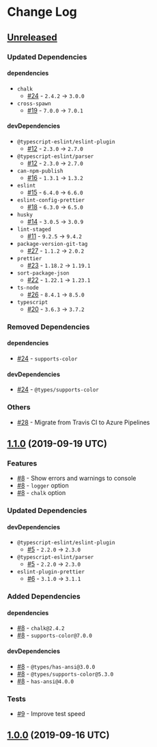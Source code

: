 # Change Log

## [Unreleased]

### Updated Dependencies

#### dependencies

* `chalk`
    * [#24] - `2.4.2` -> `3.0.0`
* `cross-spawn`
    * [#19] - `7.0.0` -> `7.0.1`

#### devDependencies

* `@typescript-eslint/eslint-plugin`
    * [#12] - `2.3.0` -> `2.7.0`
* `@typescript-eslint/parser`
    * [#12] - `2.3.0` -> `2.7.0`
* `can-npm-publish`
    * [#16] - `1.3.1` -> `1.3.2`
* `eslint`
    * [#15] - `6.4.0` -> `6.6.0`
* `eslint-config-prettier`
    * [#18] - `6.3.0` -> `6.5.0`
* `husky`
    * [#14] - `3.0.5` -> `3.0.9`
* `lint-staged`
    * [#11] - `9.2.5` -> `9.4.2`
* `package-version-git-tag`
    * [#27] - `1.1.2` -> `2.0.2`
* `prettier`
    * [#23] - `1.18.2` -> `1.19.1`
* `sort-package-json`
    * [#22] - `1.22.1` -> `1.23.1`
* `ts-node`
    * [#26] - `8.4.1` -> `8.5.0`
* `typescript`
    * [#20] - `3.6.3` -> `3.7.2`

### Removed Dependencies

#### dependencies

* [#24] - `supports-color`

#### devDependencies

* [#24] - `@types/supports-color`

### Others

* [#28] - Migrate from Travis CI to Azure Pipelines

[Unreleased]: https://github.com/sounisi5011/metalsmith-html-validator/compare/v1.1.0...HEAD
[#11]: https://github.com/sounisi5011/metalsmith-html-validator/pull/11
[#12]: https://github.com/sounisi5011/metalsmith-html-validator/pull/12
[#14]: https://github.com/sounisi5011/metalsmith-html-validator/pull/14
[#15]: https://github.com/sounisi5011/metalsmith-html-validator/pull/15
[#16]: https://github.com/sounisi5011/metalsmith-html-validator/pull/16
[#18]: https://github.com/sounisi5011/metalsmith-html-validator/pull/18
[#19]: https://github.com/sounisi5011/metalsmith-html-validator/pull/19
[#20]: https://github.com/sounisi5011/metalsmith-html-validator/pull/20
[#22]: https://github.com/sounisi5011/metalsmith-html-validator/pull/22
[#23]: https://github.com/sounisi5011/metalsmith-html-validator/pull/23
[#24]: https://github.com/sounisi5011/metalsmith-html-validator/pull/24
[#26]: https://github.com/sounisi5011/metalsmith-html-validator/pull/26
[#27]: https://github.com/sounisi5011/metalsmith-html-validator/pull/27
[#28]: https://github.com/sounisi5011/metalsmith-html-validator/pull/28

## [1.1.0] (2019-09-19 UTC)

### Features

* [#8] - Show errors and warnings to console
* [#8] - `logger` option
* [#8] - `chalk` option

### Updated Dependencies

#### devDependencies

* `@typescript-eslint/eslint-plugin`
    * [#5] - `2.2.0` -> `2.3.0`
* `@typescript-eslint/parser`
    * [#5] - `2.2.0` -> `2.3.0`
* `eslint-plugin-prettier`
    * [#6] - `3.1.0` -> `3.1.1`

### Added Dependencies

#### dependencies

* [#8] - `chalk@2.4.2`
* [#8] - `supports-color@7.0.0`

#### devDependencies

* [#8] - `@types/has-ansi@3.0.0`
* [#8] - `@types/supports-color@5.3.0`
* [#8] - `has-ansi@4.0.0`

### Tests

* [#9] - Improve test speed

[1.1.0]: https://github.com/sounisi5011/metalsmith-html-validator/compare/v1.0.0...v1.1.0
[#5]: https://github.com/sounisi5011/metalsmith-html-validator/pull/5
[#6]: https://github.com/sounisi5011/metalsmith-html-validator/pull/6
[#8]: https://github.com/sounisi5011/metalsmith-html-validator/pull/8
[#9]: https://github.com/sounisi5011/metalsmith-html-validator/pull/9

## [1.0.0] (2019-09-16 UTC)

[1.0.0]: https://github.com/sounisi5011/metalsmith-html-validator/compare/v0.0.0...v1.0.0
